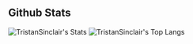 ## Github Stats
![TristanSinclair's Stats](https://github-readme-stats.vercel.app/api?username=TristanSinclair&count_private=true&hide_border=true&show_icons=true&hide_title=true&hide=stars)
![TristanSinclair's Top Langs](https://github-readme-stats.vercel.app/api/top-langs/?username=TristanSinclair&layout=compact&hide=php&hide_border=true)
